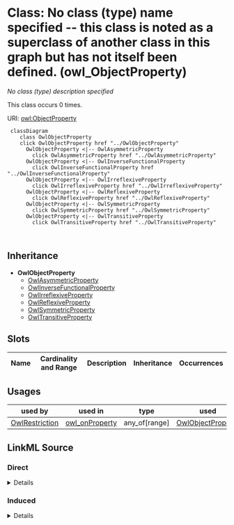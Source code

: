 

# Class: No class (type) name specified -- this class is noted as a superclass of another class in this graph but has not itself been defined. (owl_ObjectProperty)


_No class (type) description specified_






This class occurs 0 times.


URI: [owl:ObjectProperty](http://www.w3.org/2002/07/owl#ObjectProperty)






```mermaid
 classDiagram
    class OwlObjectProperty
    click OwlObjectProperty href "../OwlObjectProperty"
      OwlObjectProperty <|-- OwlAsymmetricProperty
        click OwlAsymmetricProperty href "../OwlAsymmetricProperty"
      OwlObjectProperty <|-- OwlInverseFunctionalProperty
        click OwlInverseFunctionalProperty href "../OwlInverseFunctionalProperty"
      OwlObjectProperty <|-- OwlIrreflexiveProperty
        click OwlIrreflexiveProperty href "../OwlIrreflexiveProperty"
      OwlObjectProperty <|-- OwlReflexiveProperty
        click OwlReflexiveProperty href "../OwlReflexiveProperty"
      OwlObjectProperty <|-- OwlSymmetricProperty
        click OwlSymmetricProperty href "../OwlSymmetricProperty"
      OwlObjectProperty <|-- OwlTransitiveProperty
        click OwlTransitiveProperty href "../OwlTransitiveProperty"
      
      
```





## Inheritance
* **OwlObjectProperty**
    * [OwlAsymmetricProperty](../classes/OwlAsymmetricProperty.md)
    * [OwlInverseFunctionalProperty](../classes/OwlInverseFunctionalProperty.md)
    * [OwlIrreflexiveProperty](../classes/OwlIrreflexiveProperty.md)
    * [OwlReflexiveProperty](../classes/OwlReflexiveProperty.md)
    * [OwlSymmetricProperty](../classes/OwlSymmetricProperty.md)
    * [OwlTransitiveProperty](../classes/OwlTransitiveProperty.md)



## Slots

| Name | Cardinality and Range | Description | Inheritance | Occurrences |
| ---  | --- | --- | --- | --- |





## Usages

| used by | used in | type | used |
| ---  | --- | --- | --- |
| [OwlRestriction](../classes/OwlRestriction.md) | [owl_onProperty](../slots/owl_onProperty.md) | any_of[range] | [OwlObjectProperty](../classes/OwlObjectProperty.md) |











## LinkML Source

<!-- TODO: investigate https://stackoverflow.com/questions/37606292/how-to-create-tabbed-code-blocks-in-mkdocs-or-sphinx -->

### Direct

<details>

```yaml
name: owl_ObjectProperty
conforms_to: No schema conformance document specified
annotations:
  count:
    tag: count
    value: 0
description: No class (type) description specified
title: No class (type) name specified -- this class is noted as a superclass of another
  class in this graph but has not itself been defined.
from_schema: fio-kg
rank: 1000
class_uri: owl:ObjectProperty

```
</details>

### Induced

<details>

```yaml
name: owl_ObjectProperty
conforms_to: No schema conformance document specified
annotations:
  count:
    tag: count
    value: 0
description: No class (type) description specified
title: No class (type) name specified -- this class is noted as a superclass of another
  class in this graph but has not itself been defined.
from_schema: fio-kg
rank: 1000
class_uri: owl:ObjectProperty

```
</details>